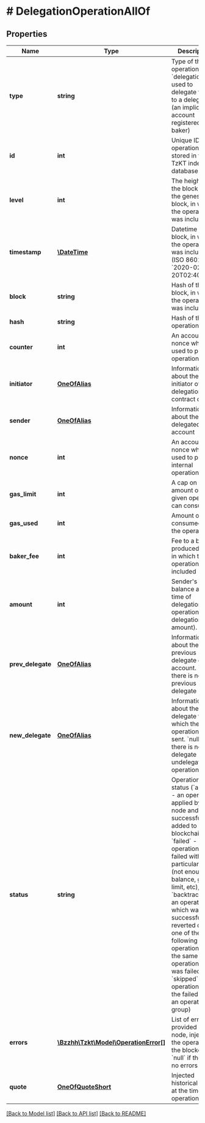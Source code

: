 # # DelegationOperationAllOf

## Properties

Name | Type | Description | Notes
------------ | ------------- | ------------- | -------------
**type** | **string** | Type of the operation, &#x60;delegation&#x60; -  is used to delegate funds to a delegate (an implicit account registered as a baker) | [optional]
**id** | **int** | Unique ID of the operation, stored in the TzKT indexer database | [optional]
**level** | **int** | The height of the block from the genesis block, in which the operation was included | [optional]
**timestamp** | [**\DateTime**](\DateTime.md) | Datetime of the block, in which the operation was included (ISO 8601, e.g. &#x60;2020-02-20T02:40:57Z&#x60;) | [optional]
**block** | **string** | Hash of the block, in which the operation was included | [optional]
**hash** | **string** | Hash of the operation | [optional]
**counter** | **int** | An account nonce which is used to prevent operation replay | [optional]
**initiator** | [**OneOfAlias**](OneOfAlias.md) | Information about the initiator of the delegation contract call | [optional]
**sender** | [**OneOfAlias**](OneOfAlias.md) | Information about the delegated account | [optional]
**nonce** | **int** | An account nonce which is used to prevent internal operation replay | [optional]
**gas_limit** | **int** | A cap on the amount of gas a given operation can consume | [optional]
**gas_used** | **int** | Amount of gas, consumed by the operation | [optional]
**baker_fee** | **int** | Fee to a baker, produced block, in which the operation was included | [optional]
**amount** | **int** | Sender&#39;s balance at the time of delegation operation (aka delegation amount). | [optional]
**prev_delegate** | [**OneOfAlias**](OneOfAlias.md) | Information about the previous delegate of the account. &#x60;null&#x60; if there is no previous delegate | [optional]
**new_delegate** | [**OneOfAlias**](OneOfAlias.md) | Information about the delegate to which the operation was sent. &#x60;null&#x60; if there is no new delegate (an undelegation operation) | [optional]
**status** | **string** | Operation status (&#x60;applied&#x60; - an operation applied by the node and successfully added to the blockchain, &#x60;failed&#x60; - an operation which failed with some particular error (not enough balance, gas limit, etc), &#x60;backtracked&#x60; - an operation which was successful but reverted due to one of the following operations in the same operation group was failed, &#x60;skipped&#x60; - all operations after the failed one in an operation group) | [optional]
**errors** | [**\Bzzhh\Tzkt\Model\OperationError[]**](OperationError.md) | List of errors provided by the node, injected the operation to the blockchain. &#x60;null&#x60; if there is no errors | [optional]
**quote** | [**OneOfQuoteShort**](OneOfQuoteShort.md) | Injected historical quote at the time of operation | [optional]

[[Back to Model list]](../../README.md#models) [[Back to API list]](../../README.md#endpoints) [[Back to README]](../../README.md)
